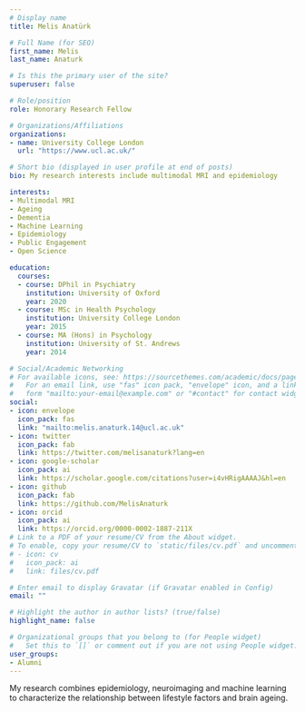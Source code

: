 ```yaml
---
# Display name
title: Melis Anatürk

# Full Name (for SEO)
first_name: Melis
last_name: Anaturk

# Is this the primary user of the site?
superuser: false

# Role/position
role: Honorary Research Fellow

# Organizations/Affiliations
organizations:
- name: University College London
  url: "https://www.ucl.ac.uk/"

# Short bio (displayed in user profile at end of posts)
bio: My research interests include multimodal MRI and epidemiology

interests:
- Multimodal MRI
- Ageing
- Dementia
- Machine Learning
- Epidemiology
- Public Engagement
- Open Science

education:
  courses:
  - course: DPhil in Psychiatry
    institution: University of Oxford
    year: 2020
  - course: MSc in Health Psychology
    institution: University College London
    year: 2015
  - course: MA (Hons) in Psychology
    institution: University of St. Andrews 
    year: 2014

# Social/Academic Networking
# For available icons, see: https://sourcethemes.com/academic/docs/page-builder/#icons
#   For an email link, use "fas" icon pack, "envelope" icon, and a link in the
#   form "mailto:your-email@example.com" or "#contact" for contact widget.
social:
- icon: envelope
  icon_pack: fas
  link: "mailto:melis.anaturk.14@ucl.ac.uk"
- icon: twitter
  icon_pack: fab
  link: https://twitter.com/melisanaturk?lang=en
- icon: google-scholar
  icon_pack: ai
  link: https://scholar.google.com/citations?user=i4vHRigAAAAJ&hl=en
- icon: github
  icon_pack: fab
  link: https://github.com/MelisAnaturk
- icon: orcid
  icon_pack: ai
  link: https://orcid.org/0000-0002-1887-211X
# Link to a PDF of your resume/CV from the About widget.
# To enable, copy your resume/CV to `static/files/cv.pdf` and uncomment the lines below.
# - icon: cv
#   icon_pack: ai
#   link: files/cv.pdf

# Enter email to display Gravatar (if Gravatar enabled in Config)
email: ""

# Highlight the author in author lists? (true/false)
highlight_name: false

# Organizational groups that you belong to (for People widget)
#   Set this to `[]` or comment out if you are not using People widget.
user_groups:
- Alumni
---
```


My research combines epidemiology, neuroimaging and machine learning to characterize the relationship between lifestyle factors and brain ageing.

